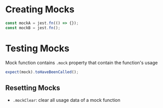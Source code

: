 # Creating Mocks

```ts
const mockA = jest.fn(() => {});
const mockB = jest.fn();
```

# Testing Mocks

Mock function contains `.mock` property that contain the function's usage

```ts
expect(mock).toHaveBeenCalled();
```

## Resetting Mocks

- `.mockClear`: clear all usage data of a mock function
